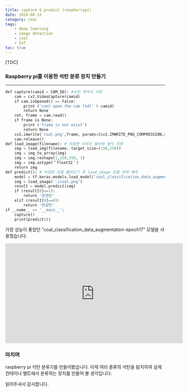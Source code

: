 ```yaml
---
title: capture & predict (raspberrypi)
date: 2020-08-12
category: coal
tags:
    - deep learning
    - image detection
    - coal
    - IoT
toc: true
---
```


[TOC]



### Raspberry pi를 이용한 석탄 분류 장치 만들기

---


```python
def capture(camid = CAM_ID): #사진 찍어서 저장
    cam = cv2.VideoCapture(camid)
    if cam.isOpened() == False:
        print ('cant open the cam (%d)' % camid)
        return None
    ret, frame = cam.read()
    if frame is None:
        print ('frame is not exist')
        return None
    cv2.imwrite('coal.png',frame, params=[cv2.IMWRITE_PNG_COMPRESSION,0])
    cam.release()
def load_image(filename): # 저장한 이미지 불러와 형식 지정
    img = load_img(filename, target_size=(150,150))
    img = img_to_array(img)
    img = img.reshape(1,150,150, 3)
    img = img.astype(＇float32＇)
    return img
def predict(): # 저장한 모델 불러오기 후 load_image 호출 하여 예측 
    model = tf.keras.models.load_model('coal_classification_data_augmentation - epoch17.h5')
    img = load_image('./coal.png')
    result = model.predict(img)
    if (result[0]==1):
        return '유연탄'
    elif (result[0]==0):
        return '연갈탄'
if __name__ == '__main__':
    capture()
    print(predict())
```

 가장 성능이 좋았던 "coal_classification_data_augmentation-epoch17" 모델을 사용했습니다.

<iframe width="560" height="315" src="https://www.youtube.com/embed/ogs_l6xo1nE" frameborder="0" allow="accelerometer; autoplay; clipboard-write; encrypted-media; gyroscope; picture-in-picture" allowfullscreen></iframe>


### 마치며

raspberry pi 석탄 분류기를 만들어봤습니다.
이제 여러 종류의 석탄을 탐지하여 실제 컨테이너 밸트에서 분류하는 장치를 만들어 볼 생각입니다.

읽어주셔서 감사합니다.
